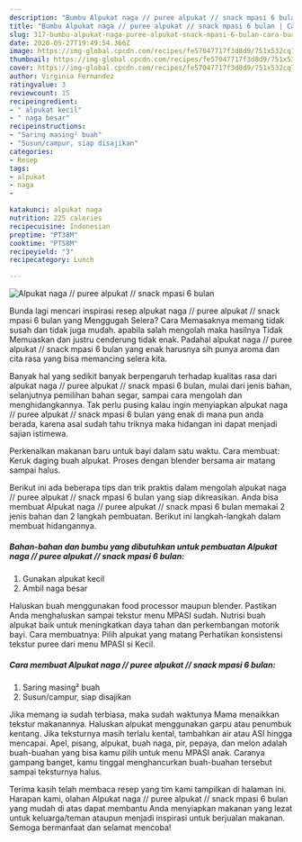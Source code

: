 ```yaml
---
description: "Bumbu Alpukat naga // puree alpukat // snack mpasi 6 bulan | Cara Buat Alpukat naga // puree alpukat // snack mpasi 6 bulan Yang Paling Enak"
title: "Bumbu Alpukat naga // puree alpukat // snack mpasi 6 bulan | Cara Buat Alpukat naga // puree alpukat // snack mpasi 6 bulan Yang Paling Enak"
slug: 317-bumbu-alpukat-naga-puree-alpukat-snack-mpasi-6-bulan-cara-buat-alpukat-naga-puree-alpukat-snack-mpasi-6-bulan-yang-paling-enak
date: 2020-05-27T19:49:54.366Z
image: https://img-global.cpcdn.com/recipes/fe57047717f3d8d9/751x532cq70/alpukat-naga-puree-alpukat-snack-mpasi-6-bulan-foto-resep-utama.jpg
thumbnail: https://img-global.cpcdn.com/recipes/fe57047717f3d8d9/751x532cq70/alpukat-naga-puree-alpukat-snack-mpasi-6-bulan-foto-resep-utama.jpg
cover: https://img-global.cpcdn.com/recipes/fe57047717f3d8d9/751x532cq70/alpukat-naga-puree-alpukat-snack-mpasi-6-bulan-foto-resep-utama.jpg
author: Virginia Fernandez
ratingvalue: 3
reviewcount: 15
recipeingredient:
- " alpukat kecil"
- " naga besar"
recipeinstructions:
- "Saring masing² buah"
- "Susun/campur, siap disajikan"
categories:
- Resep
tags:
- alpukat
- naga
- 

katakunci: alpukat naga  
nutrition: 225 calories
recipecuisine: Indonesian
preptime: "PT38M"
cooktime: "PT58M"
recipeyield: "3"
recipecategory: Lunch

---
```



![Alpukat naga // puree alpukat // snack mpasi 6 bulan](https://img-global.cpcdn.com/recipes/fe57047717f3d8d9/751x532cq70/alpukat-naga-puree-alpukat-snack-mpasi-6-bulan-foto-resep-utama.jpg)

Bunda lagi mencari inspirasi resep alpukat naga // puree alpukat // snack mpasi 6 bulan yang Menggugah Selera? Cara Memasaknya memang tidak susah dan tidak juga mudah. apabila salah mengolah maka hasilnya Tidak Memuaskan dan justru cenderung tidak enak. Padahal alpukat naga // puree alpukat // snack mpasi 6 bulan yang enak harusnya sih punya aroma dan cita rasa yang bisa memancing selera kita.

Banyak hal yang sedikit banyak berpengaruh terhadap kualitas rasa dari alpukat naga // puree alpukat // snack mpasi 6 bulan, mulai dari jenis bahan, selanjutnya pemilihan bahan segar, sampai cara mengolah dan menghidangkannya. Tak perlu pusing kalau ingin menyiapkan alpukat naga // puree alpukat // snack mpasi 6 bulan yang enak di mana pun anda berada, karena asal sudah tahu triknya maka hidangan ini dapat menjadi sajian istimewa.

Perkenalkan makanan baru untuk bayi dalam satu waktu. Cara membuat: Keruk daging buah alpukat. Proses dengan blender bersama air matang sampai halus.


Berikut ini ada beberapa tips dan trik praktis dalam mengolah alpukat naga // puree alpukat // snack mpasi 6 bulan yang siap dikreasikan. Anda bisa membuat Alpukat naga // puree alpukat // snack mpasi 6 bulan memakai 2 jenis bahan dan 2 langkah pembuatan. Berikut ini langkah-langkah dalam membuat hidangannya.

<!--inarticleads1-->

##### Bahan-bahan dan bumbu yang dibutuhkan untuk pembuatan Alpukat naga // puree alpukat // snack mpasi 6 bulan:

1. Gunakan  alpukat kecil
1. Ambil  naga besar


Haluskan buah menggunakan food processor maupun blender. Pastikan Anda menghaluskan sampai tekstur menu MPASI sudah. Nutrisi buah alpukat baik untuk meningkatkan daya tahan dan perkembangan motorik bayi. Cara membuatnya: Pilih alpukat yang matang Perhatikan konsistensi tekstur puree dari menu MPASI si Kecil. 

<!--inarticleads2-->

##### Cara membuat Alpukat naga // puree alpukat // snack mpasi 6 bulan:

1. Saring masing² buah
1. Susun/campur, siap disajikan


Jika memang ia sudah terbiasa, maka sudah waktunya Mama menaikkan tekstur makanannya. Haluskan alpukat menggunakan garpu atau penumbuk kentang. Jika teksturnya masih terlalu kental, tambahkan air atau ASI hingga mencapai. Apel, pisang, alpukat, buah naga, pir, pepaya, dan melon adalah buah-buahan yang bisa kamu pilih untuk menu MPASI anak. Caranya gampang banget, kamu tinggal menghancurkan buah-buahan tersebut sampai teksturnya halus. 

Terima kasih telah membaca resep yang tim kami tampilkan di halaman ini. Harapan kami, olahan Alpukat naga // puree alpukat // snack mpasi 6 bulan yang mudah di atas dapat membantu Anda menyiapkan makanan yang lezat untuk keluarga/teman ataupun menjadi inspirasi untuk berjualan makanan. Semoga bermanfaat dan selamat mencoba!
